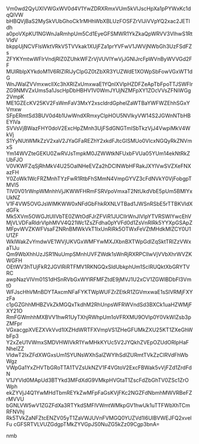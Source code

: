 Vm0wd2QyUXlVWGxWV0d4V1YwZDRXRmxVUm5kVlJscHpXa1pPYWxKc1dqQlVW
bHBQVjBaS2MySkVUbGhoCk1rMHhWbXBLUzFOSFZrVlJiVVpYQ2xac2JETldh
a0poVXpKU1NGWnJaRmhpUm5Cd1EyeGFSMWR1YkZkaQpWRVV3VlhwS1RtVldV
bkppUjNCVFlsWktVRkV5TVVkak1XUjFZa1prYVFwV1JWVjNWbGh3UzFSdFZs
ZFYKYmtwWFlrVndjRlZ0ZUhkWFZrVjVUVlYwVjJGNlJrcFpWVnByWVVGd2FF
MUlRblpXYkdoM1V6RlZlRlJyClpGZ0tZbXR3YUZWdE1XOWpSbFowVGxWT1dG
WnJWalZVVmxwcllXc3hXRlZxUmxwaE1YQnlXVlpHZDFZeApTbFpoTTJSWFlr
ZG9NMVZxUms5a1JscHpDbHBHV1V0WmJYUjNZMFpXY1ZOcVVsZFNiWGg2VmpK
ME1GZEcKV25KV2FsWmFaV3MxY2xscldrdGphelZaWTBaYWFWZEhhSGxYVmxw
SFpERmtSd3BUV0d4b1UwWndXRmxyClpHOU5NVlkyVW14S2JGWnNTbHBEYlVa
SVVsVjBWazFHY0doV2ExcHpZMnh3UjFSdGNGTmlSbTkzVjJ4VwpiMkV4WkVj
S1YyNUtWMkZzV2xaV2JYaGFaREZhY2xkdFJtcGlSMUo0VlcxNGQyRkZNVmxS
Ym14WVZteGEKU0ZwRVJsTmpkM0JZWWtkNFUxbFVUa05YUm14ekNtRkZUbFJO
V0VKWFZqSjRhMkV4U25OalNHeEVZa2hDClNWbHFRakJXYlVwSVZXeFNXazFH
Y0ZoWk1WcFRZMnhTYzFwR1RtbFhSMmN4VmpGYVZ3cFdNVkY0VjFobgpTMVl5
TlV0V01rWnpWMnhhVjJKWWFHRmFSRVpoVmxaT2NtUkdVbE5pUm5BMlYxUkNZ
V1F4VW5OVGJsWlMKWW0xNFdGbFhkRXNLVTBad1JWSnRSbE5rTTBKVldXdGFk
Mk5XVm5OWGJtUllVbTE0ZWtOdFJrZFViR1JUCllrWnJlVlpYTVRSWlYwcEhV
MjVLVDFaRldrVlphMVV4Q21Wc1ZsZFdha0pYVFd0d1ZsVnRlRk5YYXpGSApZ
MFpvWVZKWFVsaFZNRnBMWkVkT1IxUnRiRk5OTWxFeVZtMHdkMlZCY0U1U1ZF
WklWakZvYmdwVE1WVjUKVGxWMFYwMXJXbnBXTWpGdlZqSktTRlZzVWxaTlJu
Qm9WbXhhUzJSR1NuUmpSMnhUVFZWdk1sWnRjRXRPClIwVjVVbXhrWVZKWGFH
OEtWV3hTUjFkR2JGVlRiRTFMV1RKNGQxSldUbkphUm1SclRUQktXbGRYTVRC
awpNazVIVm01S1dHSnRVbGxWYlRFMFZtdE9jMVJ1U2xCV1ZGWlBDbFl3Vmt0
WFJscHhVMnBDYTAxcmNFaFYKTWpWUFZrZEtkR1ZGVmxwaE1sSlVRMjFXYzFa
c1pGZGhhMHBZVkZkMGQxTkdhM2RhUnpsWFRWVndSd3BXCk1uaHZWMjFXY21O
RmFGWmhhMXBVV1hwR1UyTXhjRWhpUm1oVFRXMU9OVlp0Y0VkWlZsb3pZMFpr
VGxacgpXVEZXVkVvd1lXZHdWRTFXVmpVS1ZHeGFUMkZXU25KT1ZXeGhWbFp3
Y2xZeU1VWmxSMDVHWlVkR1YwMHkKYUc5V2JYQkhZVEpOZUdORlpHaFNhelZZ
VldwT2IxZFdXWGxsUm1SYUNsWXhSalZWYlhSdlZURmtTVkZzClRVdFhWbWgz
VWpGa1YxZHVTbGRoTTA1TVZsUkNZV1F4VGtoV2ExcFBWak5vVjFZd1ZrdFdN
V1JYVld0MApUd3BTYkd3MFdXdG9VMkpHVGtaT1ZscFdZbGhTV0ZSc1ZrOWph
ekZYVjJ4Q1YwMHdTbmREYkZwMFpFaGsKVjFKc2NGZFdNbmhMWVRBeFZrMVVU
bGNLVW5wV1ZGZFdXa3RTYkdSMFlVWmtWMkpGV1hwUk1uTTFWbXhTCmRFNVhj
Rk5TVkZaNFZtcENZV05yT1ZaVWJUVnFVMGQ0YUZVd1l6UlBVWEJFQ2xvelFu
cGFSRTVLVUZGdgpTMkZYVGpJS0NuZG5kZz09Cgp3bnA=

nmb